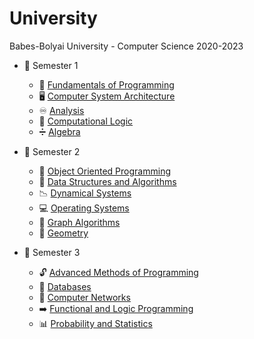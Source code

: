 # University
Babes-Bolyai University - Computer Science 2020-2023
- :blue_book: Semester 1
  - :snake: [Fundamentals of Programming](https://github.com/BVlad917/Fundamentals-of-Programming.git)
  - :desktop_computer: [Computer System Architecture](https://github.com/BVlad917/Computer-System-Architecture.git)
  - :infinity: [Analysis](https://github.com/BVlad917/Analysis.git)
  - :repeat: [Computational Logic](https://github.com/BVlad917/Computational-Logic.git)
  - :heavy_division_sign:	[Algebra](https://github.com/BVlad917/Algebra.git)

- :closed_book: Semester 2
  - :shopping_cart: [Object Oriented Programming](https://github.com/BVlad917/Object-Oriented-Programming.git)
  - :toolbox: [Data Structures and Algorithms](https://github.com/BVlad917/Data-Structures-and-Algorithms.git)
  - :chart_with_downwards_trend: [Dynamical Systems](https://github.com/BVlad917/Dynamical-Systems.git)
  - :computer: [Operating Systems](https://github.com/BVlad917/Operating-Systems.git)
  - :car: [Graph Algorithms](https://github.com/BVlad917/Graph-Algorithms.git)
  - :triangular_ruler: [Geometry](https://github.com/BVlad917/Geometry.git)

- :orange_book: Semester 3
  - :unlock: [Advanced Methods of Programming]()
  - :floppy_disk: [Databases]()
  - :satellite: [Computer Networks]()
  - :arrow_right: [Functional and Logic Programming]()
  - :bar_chart: [Probability and Statistics]()
